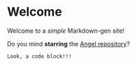 # Welcome
Welcome to a *simple* Markdown-gen site!

Do you mind **starring** the
[Angel repository](https://github.com/angel-dart/angel)?

```
Look, a code block!!!
```